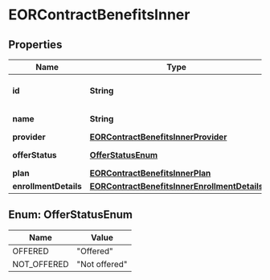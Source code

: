 

# EORContractBenefitsInner


## Properties

| Name | Type | Description | Notes |
|------------ | ------------- | ------------- | -------------|
|**id** | **String** | Unique identifier of the benefit. |  [optional] |
|**name** | **String** | Name of the benefit. |  [optional] |
|**provider** | [**EORContractBenefitsInnerProvider**](EORContractBenefitsInnerProvider.md) |  |  [optional] |
|**offerStatus** | [**OfferStatusEnum**](#OfferStatusEnum) | Status of the offer. |  [optional] |
|**plan** | [**EORContractBenefitsInnerPlan**](EORContractBenefitsInnerPlan.md) |  |  [optional] |
|**enrollmentDetails** | [**EORContractBenefitsInnerEnrollmentDetails**](EORContractBenefitsInnerEnrollmentDetails.md) |  |  [optional] |



## Enum: OfferStatusEnum

| Name | Value |
|---- | -----|
| OFFERED | &quot;Offered&quot; |
| NOT_OFFERED | &quot;Not offered&quot; |



